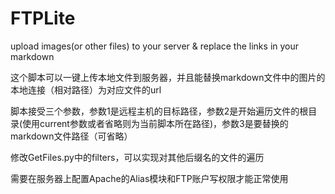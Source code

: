# FTPLite
upload images(or other files) to your server &amp; replace the links in your markdown

这个脚本可以一键上传本地文件到服务器，并且能替换markdown文件中的图片的本地连接（相对路径）为对应文件的url

脚本接受三个参数，参数1是远程主机的目标路径，参数2是开始遍历文件的根目录(使用current参数或者省略则为当前脚本所在路径)，参数3是要替换的markdown文件路径（可省略）

修改GetFiles.py中的filters，可以实现对其他后缀名的文件的遍历

需要在服务器上配置Apache的Alias模块和FTP账户写权限才能正常使用
